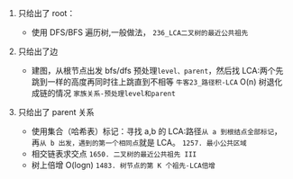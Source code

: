 1. 只给出了 root：
   - 使用 DFS/BFS 遍历树,一般做法，
     `236_LCA二叉树的最近公共祖先`
2. 只给出了边
   - 建图，从根节点出发 bfs/dfs 预处理`level、parent`，然后找 LCA:两个先跳到一样的高度再同时往上跳直到不相等
     `牛客23_路径积-LCA` O(n) 树退化成链的情况
     `家族关系-预处理level和parent`
3. 只给出了 parent 关系

   - 使用集合（哈希表）标记：寻找 a,b 的 LCA:路径`从 a 到根结点全部标记`，再`从 b 出发，遇到的第一个相同点`就是 LCA。
     `1257. 最小公共区域`
   - 相交链表求交点
     `1650. 二叉树的最近公共祖先 III`
   - 树上倍增 O(logn)
     `1483. 树节点的第 K 个祖先-LCA倍增`
